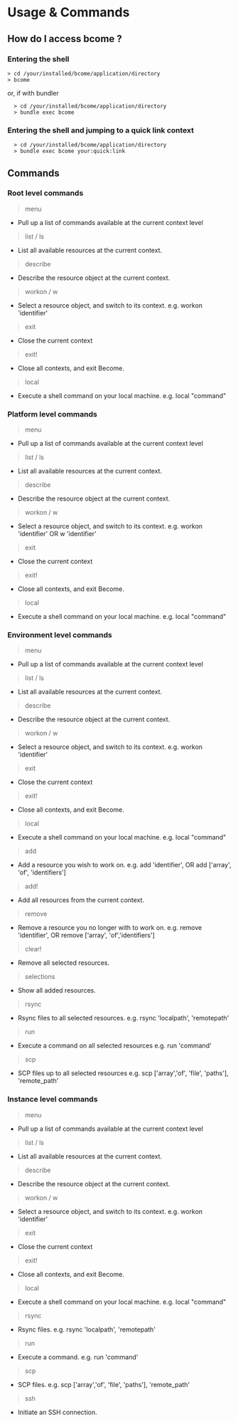 # Usage & Commands

## How do I access bcome ?

### Entering the shell

```
> cd /your/installed/bcome/application/directory
> bcome
```

or, if with bundler

```
  > cd /your/installed/bcome/application/directory
  > bundle exec bcome
```

### Entering the shell and jumping to a quick link context

```
  > cd /your/installed/bcome/application/directory
  > bundle exec bcome your:quick:link
```

## Commands

### Root level commands

> menu
- Pull up a list of commands available at the current context level

> list / ls
- List all available resources at the current context.

> describe
- Describe the resource object at the current context.

> workon / w
- Select a resource object, and switch to its context.
e.g. workon 'identifier'

> exit
- Close the current context

> exit!
- Close all contexts, and exit Become.

> local
- Execute a shell command on your local machine.
e.g. local "command"


### Platform level commands

> menu
- Pull up a list of commands available at the current context level 

> list / ls
- List all available resources at the current context.

> describe
- Describe the resource object at the current context.

> workon / w
- Select a resource object, and switch to its context.
e.g. workon 'identifier' OR w 'identifier'

> exit
- Close the current context

> exit!
- Close all contexts, and exit Become.

> local
- Execute a shell command on your local machine.
e.g. local "command"


### Environment level commands

> menu
- Pull up a list of commands available at the current context level 

> list / ls
- List all available resources at the current context.

> describe
- Describe the resource object at the current context.

> workon / w
- Select a resource object, and switch to its context.
e.g. workon 'identifier'

> exit
- Close the current context

> exit!
- Close all contexts, and exit Become.

> local
- Execute a shell command on your local machine.
e.g. local "command"

> add
- Add a resource you wish to work on.
e.g. add 'identifier', OR add ['array', 'of', 'identifiers']

> add!
- Add all resources from the current context.

> remove
- Remove a resource you no longer with to work on.
e.g. remove 'identifier', OR remove ['array', 'of','identifiers']

> clear!
- Remove all selected resources.

> selections
- Show all added resources.

> rsync
- Rsync files to all selected resources.
e.g. rsync 'localpath', 'remotepath'

> run
- Execute a command on all selected resources
e.g. run 'command'

> scp
- SCP files up to all selected resources
e.g. scp ['array','of', 'file', 'paths'], 'remote_path'

### Instance level commands

> menu
- Pull up a list of commands available at the current context level

> list / ls
- List all available resources at the current context.

> describe
- Describe the resource object at the current context.

> workon / w
- Select a resource object, and switch to its context.
e.g. workon 'identifier'

> exit
- Close the current context

> exit!
- Close all contexts, and exit Become.

> local
- Execute a shell command on your local machine.
e.g. local "command"

> rsync
- Rsync files.
e.g. rsync 'localpath', 'remotepath'

> run
- Execute a command.
e.g. run 'command'

> scp
- SCP files.
e.g. scp ['array','of', 'file', 'paths'], 'remote_path'

> ssh
- Initiate an SSH connection.









